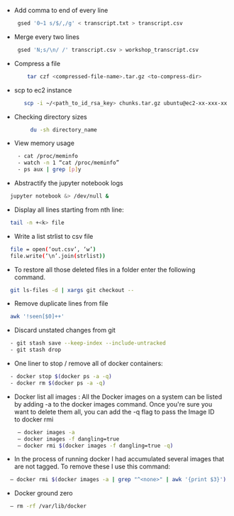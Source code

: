 -  Add comma to end of every line
   ```sh
	gsed '0~1 s/$/,/g' < transcript.txt > transcript.csv
   ```
-  Merge every two lines
   ```sh
	gsed 'N;s/\n/ /' transcript.csv > workshop_transcript.csv
   ```
-  Compress a file
   ```sh
       tar czf <compressed-file-name>.tar.gz <to-compress-dir>
   ```
   
-  scp to ec2 instance
     ```sh
     	scp -i ~/<path_to_id_rsa_key> chunks.tar.gz ubuntu@ec2-xx-xxx-xxx-xxx.us-west-2.compute.amazonaws.com:~/.
     ```
-  Checking directory sizes
   ```sh
    	du -sh directory_name
    ```
-  View memory usage
   ```sh
	- cat /proc/meminfo 
  	- watch -n 1 “cat /proc/meminfo”
	- ps aux | grep [p]y
   ```
-  Abstractify the jupyter notebook logs
  ```sh
    jupyter notebook &> /dev/null &
  ```

-  Display all lines starting from nth line:
  ```sh
	tail -n +<k> file 
  ```

-  Write a list strlist to csv file
  ```sh
	file = open(‘out.csv’, ‘w’)
	file.write(‘\n’.join(strlist))
   ```
  
-  To restore all those deleted files in a folder enter the following command.
  ```sh
	git ls-files -d | xargs git checkout --
  ```
  
-  Remove duplicate lines from file
  ```sh
	awk '!seen[$0]++'
  ```
  
-  Discard unstated changes from git
  ```sh
    - git stash save --keep-index --include-untracked
    - git stash drop
  ```
  
-  One liner to stop / remove all of docker containers:
  ```sh
    - docker stop $(docker ps -a -q)
    - docker rm $(docker ps -a -q)
  ```
  
-  Docker list all images : All the Docker images on a system can be listed by adding -a to the docker images command. Once you're sure you want to delete them all, you can add the -q flag to pass the Image ID to docker rmi
   ```sh
	— docker images -a	
	— docker images -f dangling=true	
	— docker rmi $(docker images -f dangling=true -q)
   ```
   
-  In the process of running docker I had accumulated several images that are not tagged. To remove these I use this command:
  ```sh
	— docker rmi $(docker images -a | grep "^<none>" | awk '{print $3}')
  ```
  
-  Docker ground zero
  ```sh
	— rm -rf /var/lib/docker
  ```
